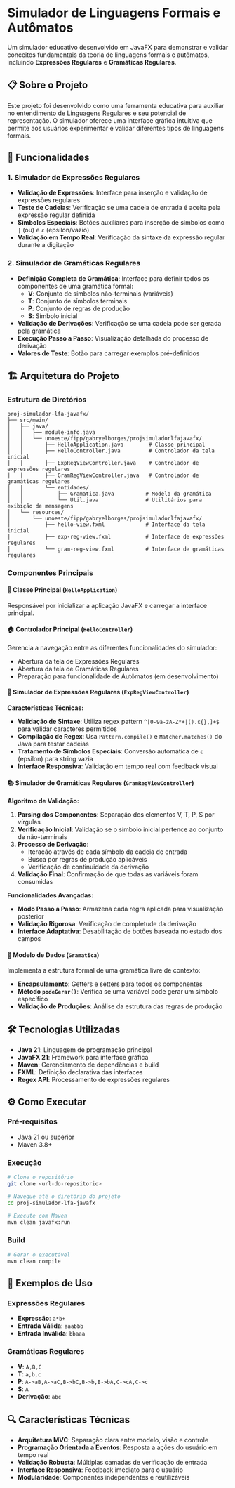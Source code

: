 # Simulador de Linguagens Formais e Autômatos

Um simulador educativo desenvolvido em JavaFX para demonstrar e validar conceitos fundamentais da teoria de linguagens formais e autômatos, incluindo **Expressões Regulares** e **Gramáticas Regulares**.

## 📋 Sobre o Projeto

Este projeto foi desenvolvido como uma ferramenta educativa para auxiliar no entendimento de Linguagens Regulares e seu potencial de representação. O simulador oferece uma interface gráfica intuitiva que permite aos usuários experimentar e validar diferentes tipos de linguagens formais.

## 🚀 Funcionalidades

### 1. Simulador de Expressões Regulares
- **Validação de Expressões**: Interface para inserção e validação de expressões regulares
- **Teste de Cadeias**: Verificação se uma cadeia de entrada é aceita pela expressão regular definida
- **Símbolos Especiais**: Botões auxiliares para inserção de símbolos como `|` (ou) e `ε` (epsilon/vazio)
- **Validação em Tempo Real**: Verificação da sintaxe da expressão regular durante a digitação

### 2. Simulador de Gramáticas Regulares
- **Definição Completa de Gramática**: Interface para definir todos os componentes de uma gramática formal:
  - **V**: Conjunto de símbolos não-terminais (variáveis)
  - **T**: Conjunto de símbolos terminais
  - **P**: Conjunto de regras de produção
  - **S**: Símbolo inicial
- **Validação de Derivações**: Verificação se uma cadeia pode ser gerada pela gramática
- **Execução Passo a Passo**: Visualização detalhada do processo de derivação
- **Valores de Teste**: Botão para carregar exemplos pré-definidos

## 🏗️ Arquitetura do Projeto

### Estrutura de Diretórios
```
proj-simulador-lfa-javafx/
├── src/main/
│   ├── java/
│   │   ├── module-info.java
│   │   └── unoeste/fipp/gabryelborges/projsimuladorlfajavafx/
│   │       ├── HelloApplication.java        # Classe principal
│   │       ├── HelloController.java         # Controlador da tela inicial
│   │       ├── ExpRegViewController.java    # Controlador de expressões regulares
│   │       ├── GramRegViewController.java   # Controlador de gramáticas regulares
│   │       └── entidades/
│   │           ├── Gramatica.java          # Modelo da gramática
│   │           └── Util.java               # Utilitários para exibição de mensagens
│   └── resources/
│       └── unoeste/fipp/gabryelborges/projsimuladorlfajavafx/
│           ├── hello-view.fxml             # Interface da tela inicial
│           ├── exp-reg-view.fxml           # Interface de expressões regulares
│           └── gram-reg-view.fxml          # Interface de gramáticas regulares
```

### Componentes Principais

#### 🎯 Classe Principal (`HelloApplication`)
Responsável por inicializar a aplicação JavaFX e carregar a interface principal.

#### 🏠 Controlador Principal (`HelloController`)
Gerencia a navegação entre as diferentes funcionalidades do simulador:
- Abertura da tela de Expressões Regulares
- Abertura da tela de Gramáticas Regulares
- Preparação para funcionalidade de Autômatos (em desenvolvimento)

#### 📝 Simulador de Expressões Regulares (`ExpRegViewController`)
**Características Técnicas:**
- **Validação de Sintaxe**: Utiliza regex pattern `^[0-9a-zA-Z*+|().ε{},]+$` para validar caracteres permitidos
- **Compilação de Regex**: Usa `Pattern.compile()` e `Matcher.matches()` do Java para testar cadeias
- **Tratamento de Símbolos Especiais**: Conversão automática de `ε` (epsilon) para string vazia
- **Interface Responsiva**: Validação em tempo real com feedback visual

#### 📚 Simulador de Gramáticas Regulares (`GramRegViewController`)
**Algoritmo de Validação:**
1. **Parsing dos Componentes**: Separação dos elementos V, T, P, S por vírgulas
2. **Verificação Inicial**: Validação se o símbolo inicial pertence ao conjunto de não-terminais
3. **Processo de Derivação**: 
   - Iteração através de cada símbolo da cadeia de entrada
   - Busca por regras de produção aplicáveis
   - Verificação de continuidade da derivação
4. **Validação Final**: Confirmação de que todas as variáveis foram consumidas

**Funcionalidades Avançadas:**
- **Modo Passo a Passo**: Armazena cada regra aplicada para visualização posterior
- **Validação Rigorosa**: Verificação de completude da derivação
- **Interface Adaptativa**: Desabilitação de botões baseada no estado dos campos

#### 🔧 Modelo de Dados (`Gramatica`)
Implementa a estrutura formal de uma gramática livre de contexto:
- **Encapsulamento**: Getters e setters para todos os componentes
- **Método `podeGerar()`**: Verifica se uma variável pode gerar um símbolo específico
- **Validação de Produções**: Análise da estrutura das regras de produção

## 🛠️ Tecnologias Utilizadas

- **Java 21**: Linguagem de programação principal
- **JavaFX 21**: Framework para interface gráfica
- **Maven**: Gerenciamento de dependências e build
- **FXML**: Definição declarativa das interfaces
- **Regex API**: Processamento de expressões regulares

## ⚙️ Como Executar

### Pré-requisitos
- Java 21 ou superior
- Maven 3.8+

### Execução
```bash
# Clone o repositório
git clone <url-do-repositorio>

# Navegue até o diretório do projeto
cd proj-simulador-lfa-javafx

# Execute com Maven
mvn clean javafx:run
```

### Build
```bash
# Gerar o executável
mvn clean compile
```

## 🎯 Exemplos de Uso

### Expressões Regulares
- **Expressão**: `a*b+`
- **Entrada Válida**: `aaabbb`
- **Entrada Inválida**: `bbaaa`

### Gramáticas Regulares
- **V**: `A,B,C`
- **T**: `a,b,c`
- **P**: `A->aB,A->aC,B->bC,B->b,B->bA,C->cA,C->c`
- **S**: `A`
- **Derivação**: `abc`

## 🔍 Características Técnicas

- **Arquitetura MVC**: Separação clara entre modelo, visão e controle
- **Programação Orientada a Eventos**: Resposta a ações do usuário em tempo real
- **Validação Robusta**: Múltiplas camadas de verificação de entrada
- **Interface Responsiva**: Feedback imediato para o usuário
- **Modularidade**: Componentes independentes e reutilizáveis

